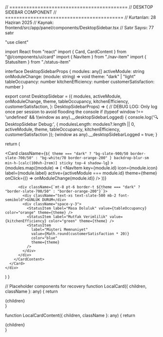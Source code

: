 // ==========================================
// DESKTOP SIDEBAR COMPONENT
// ==========================================
// Kurtarılan: 28 Haziran 2025
// Kaynak: frontend/src/app/panel/components/DesktopSidebar.tsx
// Satır Sayısı: 77 satır

"use client"

import React from "react"
import { Card, CardContent } from "@/components/ui/card"
import { NavItem } from "./nav-item"
import { StatusItem } from "./status-item"

interface DesktopSidebarProps {
  modules: any[]
  activeModule: string
  onModuleChange: (module: string) => void
  theme: "dark" | "light"
  tableOccupancy: number
  kitchenEfficiency: number
  customerSatisfaction: number
}

export const DesktopSidebar = ({
  modules,
  activeModule,
  onModuleChange,
  theme,
  tableOccupancy,
  kitchenEfficiency,
  customerSatisfaction,
}: DesktopSidebarProps) => {
  // DEBUG LOG: Only log once per session to avoid flooding the console
  if (typeof window !== 'undefined' && !(window as any).__desktopSidebarLogged) {
    console.log('🔍 DesktopSidebar Debug:', {
      modulesLength: modules?.length || 0,
      activeModule,
      theme,
      tableOccupancy,
      kitchenEfficiency,
      customerSatisfaction
    });
    (window as any).__desktopSidebarLogged = true;
  }
  
  return (
    <div className="col-span-12 lg:col-span-4 xl:col-span-3">
      <Card
        className={`${
          theme === "dark" ? "bg-slate-900/50 border-slate-700/50" : "bg-white/70 border-orange-200"
        } backdrop-blur-sm min-h-[calc(100vh-2rem)] sticky top-4 shadow-lg`}
      >
        <CardContent className="p-4">
          <nav className="space-y-2">
            {modules.map((module) => (
              <NavItem 
                key={module.id}
                icon={module.icon} 
                label={module.label} 
                active={activeModule === module.id} 
                theme={theme} 
                onClick={() => onModuleChange(module.id)} 
              />
            ))}
          </nav>

          <div className={`mt-8 pt-6 border-t ${theme === "dark" ? "border-slate-700/50" : "border-orange-200"}`}>
            <div className="text-xs text-slate-500 mb-2 font-semibold">GÜNLÜK DURUM</div>
            <div className="space-y-3">
              <StatusItem label="Masa Doluluk" value={tableOccupancy} color="orange" theme={theme} />
              <StatusItem label="Mutfak Verimlilik" value={kitchenEfficiency} color="green" theme={theme} />
              <StatusItem
                label="Müşteri Memnuniyet"
                value={Math.round(customerSatisfaction * 20)}
                color="blue"
                theme={theme}
              />
            </div>
          </div>
        </CardContent>
      </Card>
    </div>
  )
}

// Placeholder components for recovery
function LocalCard({ children, className }: any) {
  return <div className={className}>{children}</div>
}

function LocalCardContent({ children, className }: any) {
  return <div className={className}>{children}</div>
} 